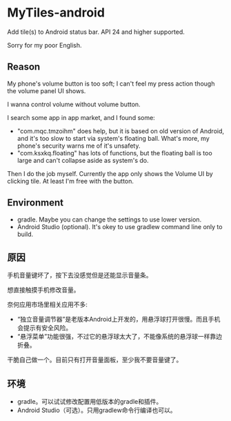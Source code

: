 # MyTiles-android
Add tile(s) to Android status bar. API 24 and higher supported.

Sorry for my poor English.

## Reason
My phone's volume button is too soft; I can't feel my press action though the volume panel UI shows.

I wanna control volume without volume button.

I search some app in app market, and I found some:
- "com.mqc.tmzoihm" does help, but it is based on old version of Android, and it's too slow to start via system's floating ball. What's more, my phone's security warns me of it's unsafety.
- "com.ksxkq.floating" has lots of functions, but the floating ball is too large and can't collapse aside as system's do.

Then I do the job myself. Currently the app only shows the Volume UI by clicking tile. At least I'm free with the button.

## Environment
- gradle. Maybe you can change the settings to use lower version.
- Android Studio (optional). It's okey to use gradlew command line only to build.

## 原因
手机音量键坏了，按下去没感觉但是还能显示音量条。

想直接触摸手机修改音量。

奈何应用市场里相关应用不多:
- “独立音量调节器”是老版本Android上开发的，用悬浮球打开很慢。而且手机会提示有安全风险。
- “悬浮菜单”功能很强，不过它的悬浮球太大了，不能像系统的悬浮球一样靠边折叠。

干脆自己做一个。目前只有打开音量面板，至少我不要音量键了。

## 环境
- gradle。可以试试修改配置用低版本的gradle和插件。
- Android Studio（可选）。只用gradlew命令行编译也可以。
